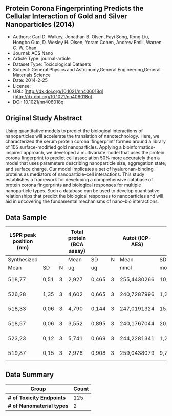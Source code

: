 <script type='text/javascript' src='https://d1bxh8uas1mnw7.cloudfront.net/assets/embed.js'></script>

<div style="float: right; width: 200px" class='altmetric-embed' data-badge-type='donut' data-condensed='true' data-badge-details='right' data-doi="10.1021/nn406018q"></div>

## Protein Corona Fingerprinting Predicts the Cellular Interaction of Gold and Silver Nanoparticles (2014)
<script type="application/ld+json">
	{	
		"@context": {
			"bs": "https://bioschemas.org/",
			"schema": "https://schema.org/",
			"citation": "schema:citation",
			"name": "schema:name",
			"url": "schema:url",
			"variableMeasured": "schema:variableMeasured"
		},
		"variableMeasured": [
			{
				"@type": "schema:PropertyValue",
				"name": "MI-R1.3-ABSTRACT-BASIC-CHEMICAL_COMPOSITION"
			},
			{
				"@type": "schema:PropertyValue",
				"name": "MI-R1.3-ABSTRACT-BASIC-SURFACE_CHEMISTRY"
			},
			{
				"@type": "schema:PropertyValue",
				"name": "MI-R1.3-ABSTRACT-PHYSCHEM-SIZE"
			},
			{
				"@type": "schema:PropertyValue",
				"name": "MI-R1.3-ABSTRACT-PHYSCHEM-DISPERSIBILITY"
			},
			{
				"@type": "schema:PropertyValue",
				"name": "MI-R1.3-ABSTRACT-PHYSCHEM-ZETA_POTENTIAL"
			},
			{
				"@type": "schema:PropertyValue",
				"name": "MI-R1.3-ABSTRACT-PHYSCHEM-SURFACE_AREA"
			}
		],
		"@type": "schema:Dataset",
		"name": "Protein Corona Fingerprinting Predicts the Cellular Interaction of Gold and Silver Nanoparticles",
		"url": "http://dx.doi.org/10.1021/nn406018q",
		"citation": "https://doi.org/10.1021/nn406018q",
		"@id": "10.1021/nn406018q",
		"http://purl.org/dc/terms/conformsTo": { "@type": "schema:CreativeWork", "@id": "https://bioschemas.org/profiles/Dataset/0.4-DRAFT" },
		"schema:license": "",
		"schema:creator": [
		  {
			"@type": "schema:Organization",
			"name": "RiskGONE"
		  }
		],
		"schema:datePublished": "2014-2-25"
	}
</script>

* Authors: Carl D. Walkey, Jonathan B. Olsen, Fayi Song, Rong Liu, Hongbo Guo, D. Wesley H. Olsen, Yoram Cohen, Andrew Emili, Warren C. W. Chan
* Journal: ACS Nano
* Article Type: journal-article
* Dataset Type: Toxicological Datasets
* Subject: General Physics and Astronomy,General Engineering,General Materials Science
* Date: 2014-2-25
* License: []()
* URL: [http://dx.doi.org/10.1021/nn406018q](http://dx.doi.org/10.1021/nn406018q)
* DOI: 10.1021/nn406018q



## Original Study Abstract

Using quantitative models to predict the biological interactions of nanoparticles will accelerate the translation of nanotechnology. Here, we characterized the serum protein corona ‘fingerprint’ formed around a library of 105 surface-modified gold nanoparticles. Applying a bioinformatics-inspired approach, we developed a multivariate model that uses the protein corona fingerprint to predict cell association 50% more accurately than a model that uses parameters describing nanoparticle size, aggregation state, and surface charge. Our model implicates a set of hyaluronan-binding proteins as mediators of nanoparticle–cell interactions. This study establishes a framework for developing a comprehensive database of protein corona fingerprints and biological responses for multiple nanoparticle types. Such a database can be used to develop quantitative relationships that predict the biological responses to nanoparticles and will aid in uncovering the fundamental mechanisms of nano–bio interactions.


## Data Sample

|LSPR peak position (nm)|        |      |Total protein (BCA assay)|       |          |Autot (ICP-AES)|       |      |Total surface area (SAtot)|       |       |Protein density|       |
|------|--------|------|-------------|-------|----------|------|-------|------|-------|-------|-------|-------|-------|
|Synthesized|        |      |Mean         |SD     |N         |Mean  |SD     |N     |SAtot  |SD     |N      |Mean   |SEM    |
|Mean  |SD      |N     |ug           |ug     |          |nmol  |mol    |      |cm^2   |cm^2   |       |ug/cm^2|ug/cm^2|
|518,77|0,51    |3     |2,927        |0,465  |3         |255,4430266|10,23948422|2     |1,061E+01|4,255E-01|2      |2,758E-01|0,026465833|
|526,28|1,35    |3     |4,602        |0,665  |3         |240,7287996|1,23667649|2     |1,000E+01|5,139E-02|2      |4,601E-01|0,038405008|
|518,33|0,06    |3     |4,790        |0,144  |3         |247,0191324|15,07699228|2     |1,026E+01|6,265E-01|2      |4,667E-01|0,021712246|
|518,57|0,06    |3     |3,552        |0,895  |3         |240,1767044|20,22898362|2     |9,980E+00|8,406E-01|2      |3,559E-01|0,055952944|
|523,23|0,12    |3     |5,741        |0,669  |3         |244,2281341|1,237773251|2     |1,015E+01|5,143E-02|2      |5,657E-01|0,038100112|
|519,87|0,15    |3     |2,976        |0,908  |3         |259,0438079|9,796935585|2     |1,076E+01|4,071E-01|2      |2,765E-01|0,049275338|



## Data Summary

| **Group**                    | **Count** |
| ---------------------------- | --------- |
| **\# of Toxicity Endpoints** |    125    |
| **\# of Nanomaterial types** |    2      |

